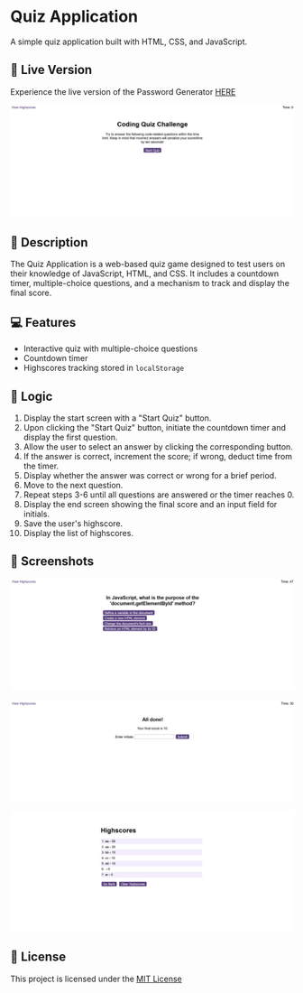 # Quiz Application

A simple quiz application built with HTML, CSS, and JavaScript.

## 🚀 Live Version

Experience the live version of the Password Generator [HERE](https://thevisualriot.github.io/password-generator/)

![Interface of the Coding Quiz](./assets/readme/landingPage.png)

## 📝 Description

The Quiz Application is a web-based quiz game designed to test users on their knowledge of JavaScript, HTML, and CSS. It includes a countdown timer, multiple-choice questions, and a mechanism to track and display the final score.

## 💻 Features

- Interactive quiz with multiple-choice questions
- Countdown timer
- Highscores tracking stored in `localStorage`


## 🧠 Logic

1. Display the start screen with a "Start Quiz" button.
2. Upon clicking the "Start Quiz" button, initiate the countdown timer and display the first question.
3. Allow the user to select an answer by clicking the corresponding button.
4. If the answer is correct, increment the score; if wrong, deduct time from the timer.
5. Display whether the answer was correct or wrong for a brief period.
6. Move to the next question.
7. Repeat steps 3-6 until all questions are answered or the timer reaches 0.
8. Display the end screen showing the final score and an input field for initials.
9. Save the user's highscore.
10. Display the list of highscores.

## 📸 Screenshots

![Question example from the quiz](./assets/readme/question.png)

![End screen with the input for initials](./assets/readme/input.png)

![Highscores table](./assets/readme/scores.png)

## 📜 License
This project is licensed under the [MIT License](https://choosealicense.com/licenses/mit/)
